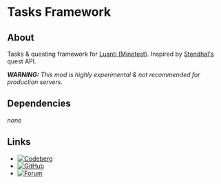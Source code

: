 # Tasks Framework

## About

Tasks & questing framework for [Luanti (Minetest)](https://luanti.org/). Inspired by
[Stendhal's](https://stendhalgame.org/) quest API.

___WARNING:__ This mod is highly experimental & not recommended for production servers._

## Dependencies

_none_

## Links

- [![Codeberg](https://img.shields.io/static/v1?logo=codeberg&label=Codeberg&message=AntumLuanti/mod-tasks&color=%23375a7f)](https://codeberg.org/AntumLuanti/mod-tasks)
- [![GitHub](https://img.shields.io/static/v1?logo=github&label=GitHub&message=AntumMT/mod-tasks&color=%23375a7f)](https://github.com/AntumMT/mod-tasks)
- [![Forum](https://img.shields.io/static/v1?logo=minetest&label=Forum&message=tasks&color=%23375a7f)](https://forum.luanti.org/viewtopic.php?t=31304)
